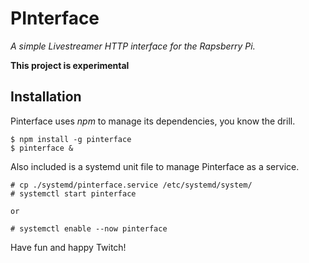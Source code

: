 # PInterface
_A simple Livestreamer HTTP interface for the Rapsberry Pi._

**This project is experimental**

## Installation

Pinterface uses _npm_ to manage its dependencies, you know the drill.

```
$ npm install -g pinterface
$ pinterface &
```

Also included is a systemd unit file to manage Pinterface as a service.

```
# cp ./systemd/pinterface.service /etc/systemd/system/
# systemctl start pinterface

or 

# systemctl enable --now pinterface
```

Have fun and happy Twitch!
